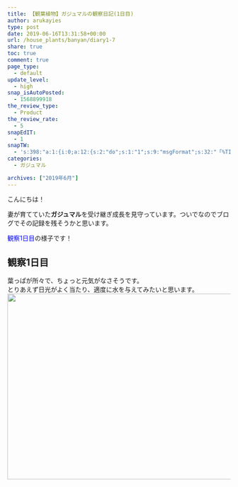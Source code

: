 ```yaml
---
title: 【観葉植物】ガジュマルの観察日記(1日目)
author: arukayies
type: post
date: 2019-06-16T13:31:58+00:00
url: /house_plants/banyan/diary1-7
share: true
toc: true
comment: true
page_type:
  - default
update_level:
  - high
snap_isAutoPosted:
  - 1568899918
the_review_type:
  - Product
the_review_rate:
  - 5
snapEdIT:
  - 1
snapTW:
  - 's:398:"a:1:{i:0;a:12:{s:2:"do";s:1:"1";s:9:"msgFormat";s:32:"「%TITLE%」 %SITENAME% - %URL%";s:8:"attchImg";s:1:"1";s:9:"isAutoImg";s:1:"A";s:8:"imgToUse";s:0:"";s:9:"isAutoURL";s:1:"A";s:8:"urlToUse";s:0:"";s:4:"doTW";i:0;s:8:"isPosted";s:1:"1";s:4:"pgID";s:19:"1174677762566582273";s:7:"postURL";s:56:"https://twitter.com/arukayies/status/1174677762566582273";s:5:"pDate";s:19:"2019-09-19 13:32:58";}}";'
categories:
  - ガジュマル

archives: ["2019年6月"]
---
```

こんにちは！

妻が育てていた**ガジュマル**を受け継ぎ成長を見守っています。ついでなのでブログでその記録を残そうかと思います。

<span style="color: blue;">観察1日目</span>の様子です！

## 観察1日目

葉っぱが所々で、ちょっと元気がなさそうです。  
とりあえず日光がよく当たり、適度に水を与えてみたいと思います。  
<img loading="lazy" decoding="async" class="size-medium aligncenter" src="https://arukayies.com/wp-content/uploads/2019/12/img_5dfeef0d20bb3.jpg" width="680" height="420" />
